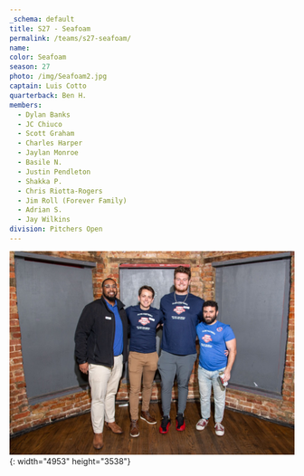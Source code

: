 ```yaml
---
_schema: default
title: S27 - Seafoam
permalink: /teams/s27-seafoam/
name:
color: Seafoam
season: 27
photo: /img/Seafoam2.jpg
captain: Luis Cotto
quarterback: Ben H.
members:
  - Dylan Banks
  - JC Chiuco
  - Scott Graham
  - Charles Harper
  - Jaylan Monroe
  - Basile N.
  - Justin Pendleton
  - Shakka P.
  - Chris Riotta-Rogers
  - Jim Roll (Forever Family)
  - Adrian S.
  - Jay Wilkins
division: Pitchers Open
---
```

![](/img/da2-7066.jpg){: width="4953" height="3538"}